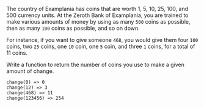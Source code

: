 The country of Examplania has coins that are worth 1, 5, 10, 25, 100, and 500 currency units. At the Zeroth Bank of Examplania, you are trained to make various amounts of money by using as many `500` coins as possible, then as many `100` coins as possible, and so on down.

For instance, if you want to give someone `468`, you would give them four `100` coins, two `25` coins, one `10` coin, one `5` coin, and three `1` coins, for a total of 11 coins.

Write a function to return the number of coins you use to make a given amount of change.

```
change(0) => 0
change(12) => 3
change(468) => 11
change(123456) => 254
```
